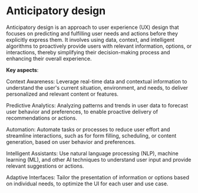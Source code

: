 # Anticipatory design

Anticipatory design is an approach to user experience (UX) design that focuses on predicting and fulfilling user needs and actions before they explicitly express them. It involves using data, context, and intelligent algorithms to proactively provide users with relevant information, options, or interactions, thereby simplifying their decision-making process and enhancing their overall experience.

**Key aspects**:

Context Awareness: Leverage real-time data and contextual information to understand the user's current situation, environment, and needs, to deliver personalized and relevant content or features.

Predictive Analytics: Analyzing patterns and trends in user data to forecast user behavior and preferences, to enable proactive delivery of recommendations or actions.

Automation: Automate tasks or processes to reduce user effort and streamline interactions, such as for  form filling, scheduling, or content generation, based on user behavior and preferences.

Intelligent Assistants: Use natural language processing (NLP), machine learning (ML), and other AI techniques to understand user input and provide relevant suggestions or actions.

Adaptive Interfaces: Tailor the presentation of information or options based on individual needs, to optimize the UI for each user and use case.
